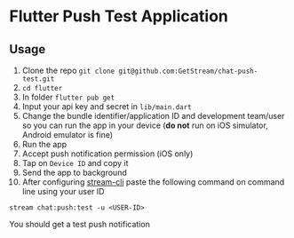 # Flutter Push Test Application

## Usage
1. Clone the repo `git clone git@github.com:GetStream/chat-push-test.git`
2. `cd flutter`
3. In folder `flutter pub get`
4. Input your api key and secret in `lib/main.dart`
5. Change the bundle identifier/application ID and development team/user so you can run the app in your device (**do not** run on iOS simulator, Android emulator is fine)
6. Run the app
7. Accept push notification permission (iOS only)
8. Tap on `Device ID` and copy it
9. Send the app to background
10. After configuring [stream-cli](https://github.com/GetStream/stream-cli) paste the following command on command line using your user ID
```
stream chat:push:test -u <USER-ID>
```

You should get a test push notification
